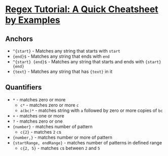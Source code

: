 # [Regex Tutorial: A Quick Cheatsheet by Examples](https://medium.com/factory-mind/regex-tutorial-a-simple-cheatsheet-by-examples-649dc1c3f285)

## Anchors

* `^{start}` - Matches any string that starts with `start`
* `{end}$` - Matches any string that ends with `end`
* `^{start} {end}$` - Matches any string that starts and ends with `{start} {end}`
* `{text}` - Matches any string that has `{text}` in it

## Quantifiers

* `*` - matches zero or more
  * `c*` - matches zero or more `c`
  * `a(bc)*` - matches string with `a` followed by zero or more copies of `bc`
* `+` - matches one or more
* `?` - matches zero or one
* `{number}` - matches number of pattern
  * `c{2}` - matches `2` `c`s
* `{number,}` - matches number or more of pattern
* `{startRange, endRange}` - matches number of patterns in defined range
  * `c{2, 5}` - matches `c`s between `2` and `5`
